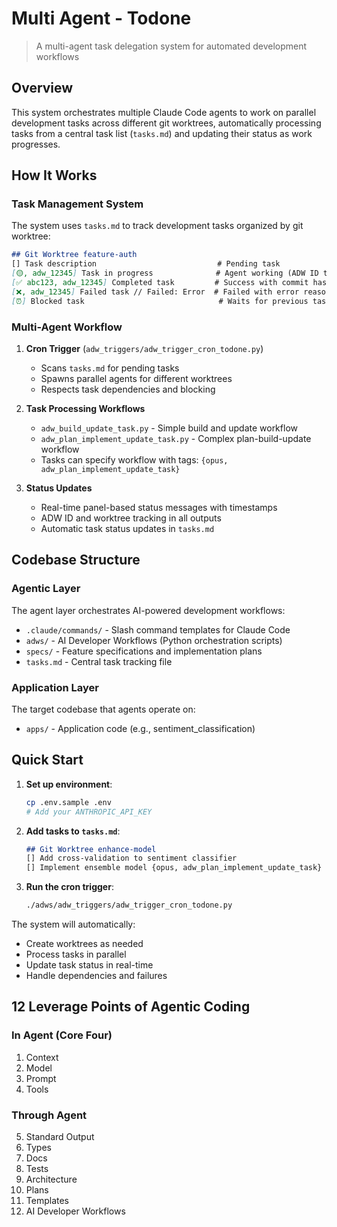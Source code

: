 # Multi Agent - Todone
> A multi-agent task delegation system for automated development workflows

## Overview

This system orchestrates multiple Claude Code agents to work on parallel development tasks across different git worktrees, automatically processing tasks from a central task list (`tasks.md`) and updating their status as work progresses.

## How It Works

### Task Management System

The system uses `tasks.md` to track development tasks organized by git worktree:

```markdown
## Git Worktree feature-auth
[] Task description                           # Pending task
[🟡, adw_12345] Task in progress              # Agent working (ADW ID tracked)
[✅ abc123, adw_12345] Completed task         # Success with commit hash
[❌, adw_12345] Failed task // Failed: Error  # Failed with error reason
[⏰] Blocked task                              # Waits for previous tasks
```

### Multi-Agent Workflow

1. **Cron Trigger** (`adw_triggers/adw_trigger_cron_todone.py`)
   - Scans `tasks.md` for pending tasks
   - Spawns parallel agents for different worktrees
   - Respects task dependencies and blocking

2. **Task Processing Workflows**
   - `adw_build_update_task.py` - Simple build and update workflow
   - `adw_plan_implement_update_task.py` - Complex plan-build-update workflow
   - Tasks can specify workflow with tags: `{opus, adw_plan_implement_update_task}`

3. **Status Updates**
   - Real-time panel-based status messages with timestamps
   - ADW ID and worktree tracking in all outputs
   - Automatic task status updates in `tasks.md`

## Codebase Structure

### Agentic Layer

The agent layer orchestrates AI-powered development workflows:

- `.claude/commands/` - Slash command templates for Claude Code
- `adws/` - AI Developer Workflows (Python orchestration scripts)
- `specs/` - Feature specifications and implementation plans
- `tasks.md` - Central task tracking file

### Application Layer

The target codebase that agents operate on:

- `apps/` - Application code (e.g., sentiment_classification)

## Quick Start

1. **Set up environment**:
   ```bash
   cp .env.sample .env
   # Add your ANTHROPIC_API_KEY
   ```

2. **Add tasks to `tasks.md`**:
   ```markdown
   ## Git Worktree enhance-model
   [] Add cross-validation to sentiment classifier
   [] Implement ensemble model {opus, adw_plan_implement_update_task}
   ```

3. **Run the cron trigger**:
   ```bash
   ./adws/adw_triggers/adw_trigger_cron_todone.py
   ```

The system will automatically:
- Create worktrees as needed
- Process tasks in parallel
- Update task status in real-time
- Handle dependencies and failures

## 12 Leverage Points of Agentic Coding

### In Agent (Core Four)

1. Context
2. Model
3. Prompt
4. Tools

### Through Agent

5. Standard Output
6. Types
7. Docs
8. Tests
9. Architecture
10. Plans
11. Templates
12. AI Developer Workflows

